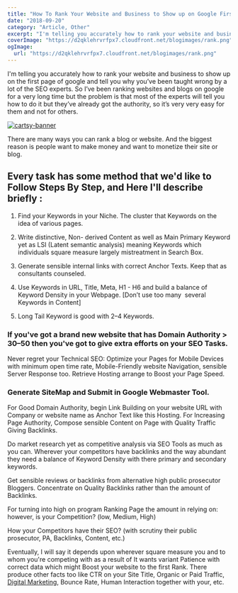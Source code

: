 ```yaml
---
title: "How To Rank Your Website and Business to Show up on Google First Page"
date: "2018-09-20"
category: "Article, Other"
excerpt: "I'm telling you accurately how to rank your website and business to show up on the first page of google and tell you why you’ve been taught wrong by a lot of the SEO experts. So I’ve been ranking websites and blogs on google for a very long time but the problem is that most"
coverImage: "https://d2qklehrvrfpx7.cloudfront.net/blogimages/rank.png"
ogImage:
  url: "https://d2qklehrvrfpx7.cloudfront.net/blogimages/rank.png"
---
```


I'm telling you accurately how to rank your website and business to show up on the first page of google and tell you why you’ve been taught wrong by a lot of the SEO experts. So I’ve been ranking websites and blogs on google for a very long time but the problem is that most of the experts will tell you how to do it but they’ve already got the authority, so it’s very very easy for them and not for others.

[![cartsy-banner](https://d2qklehrvrfpx7.cloudfront.net/blogimages/cartsy-banner.jpg)](https://bit.ly/cartsyTheme)

There are many ways you can rank a blog or website. And the biggest reason is people want to make money and want to monetize their site or blog.

## **Every task has some method that we'd like to Follow Steps By Step, and Here I'll describe briefly :**

1. Find your Keywords in your Niche. The cluster that Keywords on the idea of various pages.

2. Write distinctive, Non- derived Content as well as Main Primary Keyword yet as LSI (Latent semantic analysis) meaning Keywords which individuals square measure largely mistreatment in Search Box.

3. Generate sensible internal links with correct Anchor Texts. Keep that as consultants counseled.

4. Use Keywords in URL, Title, Meta, H1 - H6 and build a balance of Keyword Density in your Webpage. \[Don’t use too many  several Keywords in Content\]

5. Long Tail Keyword is good with 2–4 Keywords.

### **If you've got a brand new website that has Domain Authority > 30–50 then you've got to give extra efforts on your SEO Tasks.**

Never regret your Technical SEO: Optimize your Pages for Mobile Devices with minimum open time rate, Mobile-Friendly website Navigation, sensible Server Response too. Retrieve Hosting arrange to Boost your Page Speed.

### **Generate SiteMap and Submit in Google Webmaster Tool.**

For Good Domain Authority, begin Link Building on your website URL with Company or website name as Anchor Text like this Hosting. For Increasing Page Authority, Compose sensible Content on Page with Quality Traffic Giving Backlinks.

Do market research yet as competitive analysis via SEO Tools as much as you can. Wherever your competitors have backlinks and the way abundant they need a balance of Keyword Density with there primary and secondary keywords.

Get sensible reviews or backlinks from alternative high public prosecutor Bloggers. Concentrate on Quality Backlinks rather than the amount of Backlinks.

For turning into high on program Ranking Page the amount in relying on: however, is your Competition? (low, Medium, High)

How your Competitors have their SEO? (with scrutiny their public prosecutor, PA, Backlinks, Content, etc.)

Eventually, I will say it depends upon wherever square measure you and to whom you're competing with as a result of It wants variant Patience with correct data which might Boost your website to the first Rank. There produce other facts too like CTR on your Site Title, Organic or Paid Traffic, [Digital Marketing](https://pioneermarketer.com/), Bounce Rate, Human Interaction together with your, etc.
